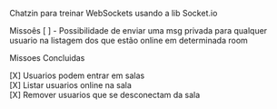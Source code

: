 Chatzin para treinar WebSockets usando a lib Socket.io


Missoês
[ ] - Possibilidade de enviar uma msg privada para qualquer usuario na listagem dos que estão online em determinada room


Missoes Concluidas

[X] Usuarios podem entrar em salas</br>
[X] Listar usuarios online na sala</br>
[X] Remover usuarios que se desconectam da sala</br>
